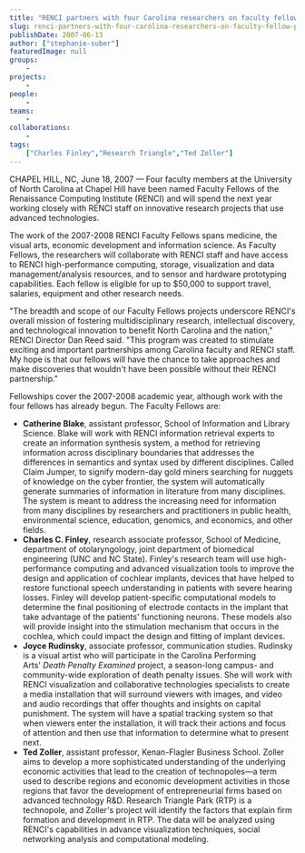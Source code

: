 ```yaml
---
title: "RENCI partners with four Carolina researchers on faculty fellow projects"
slug: renci-partners-with-four-carolina-researchers-on-faculty-fellow-projects
publishDate: 2007-06-13
author: ["stephanie-suber"]
featuredImage: null
groups:
    - 
projects:
    - 
people:
    - 
teams: 
    - 
collaborations:
    - 
tags:
    ["Charles Finley","Research Triangle","Ted Zoller"]
---
```

CHAPEL HILL, NC, June 18, 2007 — Four faculty members at the University of North Carolina at Chapel Hill have been named Faculty Fellows of the Renaissance Computing Institute (RENCI) and will spend the next year working closely with RENCI staff on innovative research projects that use advanced technologies.



The work of the 2007-2008 RENCI Faculty Fellows spans medicine, the visual arts, economic development and information science. As Faculty Fellows, the researchers will collaborate with RENCI staff and have access to RENCI high-performance computing, storage, visualization and data management/analysis resources, and to sensor and hardware prototyping capabilities. Each fellow is eligible for up to $50,000 to support travel, salaries, equipment and other research needs.

"The breadth and scope of our Faculty Fellows projects underscore RENCI's overall mission of fostering multidisciplinary research, intellectual discovery, and technological innovation to benefit North Carolina and the nation," RENCI Director Dan Reed said. "This program was created to stimulate exciting and important partnerships among Carolina faculty and RENCI staff. My hope is that our fellows will have the chance to take approaches and make discoveries that wouldn't have been possible without their RENCI partnership."

Fellowships cover the 2007-2008 academic year, although work with the four fellows has already begun. The Faculty Fellows are:
<ul type="disc">
	<li><strong>Catherine Blake</strong>, assistant professor, School of Information and Library Science. Blake will work with RENCI information retrieval experts to create an information synthesis system, a method for retrieving information across disciplinary boundaries that addresses the differences in semantics and syntax used by different disciplines. Called Claim Jumper, to signify modern-day gold miners searching for nuggets of knowledge on the cyber frontier, the system will automatically generate summaries of information in literature from many disciplines. The system is meant to address the increasing need for information from many disciplines by researchers and practitioners in public health, environmental science, education, genomics, and economics, and other fields.</li>
	<li><strong>Charles C. Finley</strong>, research associate professor, School of Medicine, department of otolaryngology, joint department of biomedical engineering (UNC and NC State). Finley's research team will use high-performance computing and advanced visualization tools to improve the design and application of cochlear implants, devices that have helped to restore functional speech understanding in patients with severe hearing losses. Finley will develop patient-specific computational models to determine the final positioning of electrode contacts in the implant that take advantage of the patients' functioning neurons. These models also will provide insight into the stimulation mechanism that occurs in the cochlea, which could impact the design and fitting of implant devices.</li>
	<li><strong>Joyce Rudinsky</strong>, associate professor, communication studies. Rudinsky is a visual artist who will participate in the Carolina Performing Arts' <em>Death Penalty Examined</em> project, a season-long campus- and community-wide exploration of death penalty issues. She will work with RENCI visualization and collaborative technologies specialists to create a media installation that will surround viewers with images, and video and audio recordings that offer thoughts and insights on capital punishment. The system will have a spatial tracking system so that when viewers enter the installation, it will track their actions and focus of attention and then use that information to determine what to present next.</li>
	<li><strong>Ted Zoller</strong>, assistant professor, Kenan-Flagler Business School. Zoller aims to develop a more sophisticated understanding of the underlying economic activities that lead to the creation of technopoles—a term used to describe regions and economic development activities in those regions that favor the development of entrepreneurial firms based on advanced technology R&amp;D. Research Triangle Park (RTP) is a technopole, and Zoller's project will identify the factors that explain firm formation and development in RTP. The data will be analyzed using RENCI's capabilities in advance visualization techniques, social networking analysis and computational modeling.</li>
</ul>
